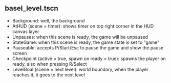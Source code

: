 ## basel_level.tscn

- Background: well, the background
- AtHUD (scene = timer): shows timer on top right corner in the HUD canvas layer
- Unpauses: when this scene is ready, the game will be unpaused
- StateGame: when this scene is ready, the game state is set to "game"
- Pauseable: accepts P/Start/Esc to pause the game and show the pause screen
- Checkpoint (active = true, spawn on ready = true): spawns the player on ready, also when pressing R/Select
- LevelGoal (scene = next level): world boundary, when the player reaches it, it goes to the next level
